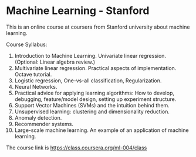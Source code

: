 Machine Learning - Stanford
===========

This is an online course at coursera from Stanford university about machine learning. 

Course Syllabus: 

1. Introduction to Machine Learning. Univariate linear regression. (Optional: Linear algebra review.)
2. Multivariate linear regression. Practical aspects of implementation. Octave tutorial.
3. Logistic regression, One-vs-all classification, Regularization.
4. Neural Networks.
5. Practical advice for applying learning algorithms: How to develop, debugging, feature/model design, setting up experiment structure.
6. Support Vector Machines (SVMs) and the intuition behind them.
7. Unsupervised learning: clustering and dimensionality reduction.
8. Anomaly detection.
9. Recommender systems.
10. Large-scale machine learning. An example of an application of machine learning.


The course link is https://class.coursera.org/ml-004/class

